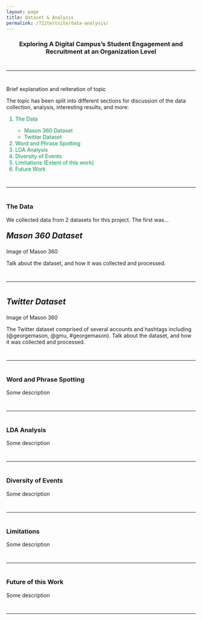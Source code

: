 ```yaml
---
layout: page
title: Dataset & Analysis
permalink: /722testsite/data-analysis/
---
```


<h3 style="font-weight: bold; text-align: center;">Exploring A Digital Campus’s Student Engagement and Recruitment at an Organization Level</h3>
<hr style="margin: 40px 0 40px 0;"/>

<p>Brief explanation and reiteration of topic</p>

<p>The topic has been split into different sections for discussion of the data collection, analysis, interesting results, and more:</p>
<ol class="highlight">
    <li>The Data</li>
        <ul>
            <li>Mason 360 Dataset</li>
            <li>Twitter Dataset</li>
        </ul>
    <li>Word and Phrase Spotting</li>
    <li>LDA Analysis</li>
    <li>Diversity of Events</li>
    <li>Limitations (Extent of this work)</li>
    <li>Future Work</li>
</ol>
<hr style="margin: 40px 0 40px 0;"/>

<h3>The Data</h3>
<p>We collected data from 2 datasets for this project. The first was...</p>

<p style="font-size: 1.5em"><strong><em>Mason 360 Dataset</em></strong></p>
<p>Image of Mason 360</p>
<p>Talk about the dataset, and how it was collected and processed.</p>
<hr style="margin: 40px 0 40px 0; border-color: lightgrey;"/>

<p style="font-size: 1.5em"><strong><em>Twitter Dataset</em></strong></p>
<p>Image of Mason 360</p>
<p>The Twitter dataset comprised of several accounts and hashtags including (@georgemason, @gmu, #georgemason). Talk about the dataset, and how it was collected and processed.</p>
<hr style="margin: 40px 0 40px 0; border-color: lightgrey;"/>

<h3>Word and Phrase Spotting</h3>
<p>Some description</p>
<hr style="margin: 40px 0 40px 0; border-color: lightgrey;"/>

<h3>LDA Analysis</h3>
<p>Some description</p>
<hr style="margin: 40px 0 40px 0; border-color: lightgrey;"/>

<h3>Diversity of Events</h3>
<p>Some description</p>
<hr style="margin: 40px 0 40px 0; border-color: lightgrey;"/>

<h3>Limitations</h3>
<p>Some description</p>
<hr style="margin: 40px 0 40px 0; border-color: lightgrey;"/>

<h3>Future of this Work</h3>
<p>Some description</p>
<hr style="margin: 40px 0 40px 0; border-color: lightgrey;"/>

<style>
 .highlight {color:#01a049;}
</style>
